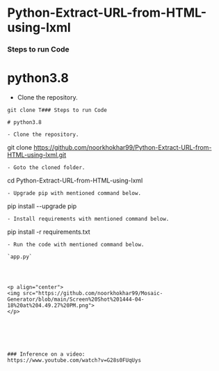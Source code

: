 # Python-Extract-URL-from-HTML-using-lxml


### Steps to run Code

# python3.8 

- Clone the repository.
```
git clone T### Steps to run Code

# python3.8 

- Clone the repository.
```
git clone https://github.com/noorkhokhar99/Python-Extract-URL-from-HTML-using-lxml.git
```
- Goto the cloned folder.
```
cd Python-Extract-URL-from-HTML-using-lxml

```
- Upgrade pip with mentioned command below.
```
pip install --upgrade pip
```
- Install requirements with mentioned command below.
```
pip install -r requirements.txt
```
- Run the code with mentioned command below.

`app.py`

 


<p align="center">
<img src="https://github.com/noorkhokhar99/Mosaic-Generator/blob/main/Screen%20Shot%201444-04-18%20at%204.49.27%20PM.png">
</p>






### Inference on a video:
https://www.youtube.com/watch?v=G28s0FUqUys

